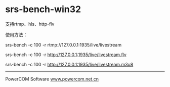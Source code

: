 # srs-bench-win32

支持rtmp、hls、http-flv

使用方法：

srs-bench -c 100 -r rtmp://127.0.0.1:1935/live/livestream

srs-bench -c 100 -r http://127.0.0.1:1935/live/livestream.flv

srs-bench -c 100 -r http://127.0.0.1:1935/live/livestream.m3u8

--------------------
PowerCOM Software
www.powercom.net.cn

